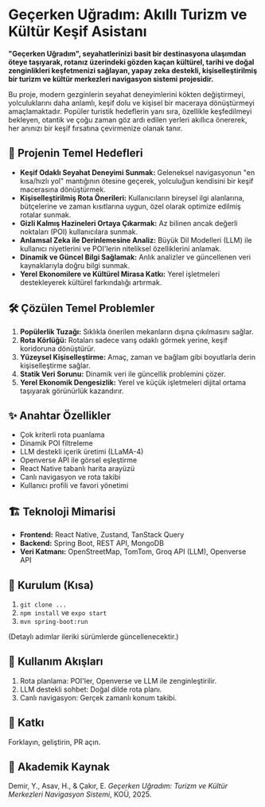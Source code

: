 # Geçerken Uğradım: Akıllı Turizm ve Kültür Keşif Asistanı

**"Geçerken Uğradım", seyahatlerinizi basit bir destinasyona ulaşımdan öteye taşıyarak, rotanız üzerindeki gözden kaçan kültürel, tarihi ve doğal zenginlikleri keşfetmenizi sağlayan, yapay zeka destekli, kişiselleştirilmiş bir turizm ve kültür merkezleri navigasyon sistemi projesidir.**

Bu proje, modern gezginlerin seyahat deneyimlerini kökten değiştirmeyi, yolculuklarını daha anlamlı, keşif dolu ve kişisel bir maceraya dönüştürmeyi amaçlamaktadır. Popüler turistik hedeflerin yanı sıra, özellikle keşfedilmeyi bekleyen, otantik ve çoğu zaman göz ardı edilen yerleri akıllıca önererek, her anınızı bir keşif fırsatına çevirmenize olanak tanır.

## 🎯 Projenin Temel Hedefleri

- **Keşif Odaklı Seyahat Deneyimi Sunmak:** Geleneksel navigasyonun "en kısa/hızlı yol" mantığının ötesine geçerek, yolculuğun kendisini bir keşif macerasına dönüştürmek.
- **Kişiselleştirilmiş Rota Önerileri:** Kullanıcıların bireysel ilgi alanlarına, bütçelerine ve zaman kısıtlarına uygun, özel olarak optimize edilmiş rotalar sunmak.
- **Gizli Kalmış Hazineleri Ortaya Çıkarmak:** Az bilinen ancak değerli noktaları (POI) kullanıcılara sunmak.
- **Anlamsal Zeka ile Derinlemesine Analiz:** Büyük Dil Modelleri (LLM) ile kullanıcı niyetlerini ve POI'lerin niteliksel özelliklerini anlamak.
- **Dinamik ve Güncel Bilgi Sağlamak:** Anlık analizler ve güncellenen veri kaynaklarıyla doğru bilgi sunmak.
- **Yerel Ekonomilere ve Kültürel Mirasa Katkı:** Yerel işletmeleri destekleyerek kültürel farkındalığı artırmak.

## 🛠️ Çözülen Temel Problemler

1. **Popülerlik Tuzağı:** Sıklıkla önerilen mekanların dışına çıkılmasını sağlar.
2. **Rota Körlüğü:** Rotaları sadece varış odaklı görmek yerine, keşif koridoruna dönüştürür.
3. **Yüzeysel Kişiselleştirme:** Amaç, zaman ve bağlam gibi boyutlarla derin kişiselleştirme sağlar.
4. **Statik Veri Sorunu:** Dinamik veri ile güncellik problemini çözer.
5. **Yerel Ekonomik Dengesizlik:** Yerel ve küçük işletmeleri dijital ortama taşıyarak görünürlük kazandırır.

## ✨ Anahtar Özellikler

- Çok kriterli rota puanlama
- Dinamik POI filtreleme
- LLM destekli içerik üretimi (LLaMA-4)
- Openverse API ile görsel eşleştirme
- React Native tabanlı harita arayüzü
- Canlı navigasyon ve rota takibi
- Kullanıcı profili ve favori yönetimi

## 🏗️ Teknoloji Mimarisi

- **Frontend:** React Native, Zustand, TanStack Query
- **Backend:** Spring Boot, REST API, MongoDB
- **Veri Katmanı:** OpenStreetMap, TomTom, Groq API (LLM), Openverse API

## 🚀 Kurulum (Kısa)

1. `git clone ...`
2. `npm install` ve `expo start`
3. `mvn spring-boot:run`

(Detaylı adımlar ileriki sürümlerde güncellenecektir.)

## 📄 Kullanım Akışları

1. Rota planlama: POI'ler, Openverse ve LLM ile zenginleştirilir.
2. LLM destekli sohbet: Doğal dilde rota planı.
3. Canlı navigasyon: Gerçek zamanlı konum takibi.

## 🤝 Katkı

Forklayın, geliştirin, PR açın.

## 📝 Akademik Kaynak

Demir, Y., Asav, H., & Çakır, E. *Geçerken Uğradım: Turizm ve Kültür Merkezleri Navigasyon Sistemi*, KOÜ, 2025.

